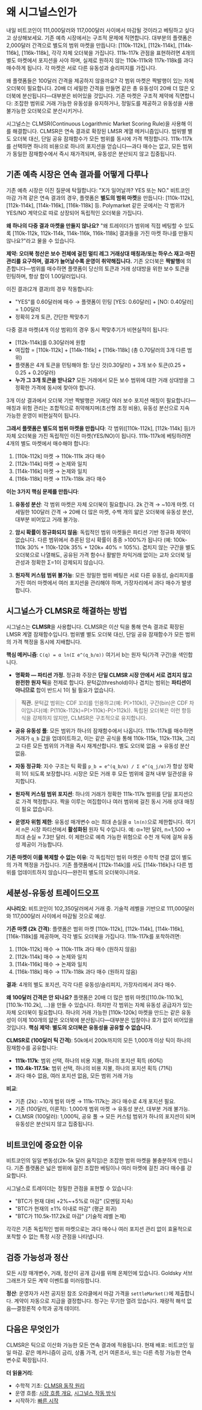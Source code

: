 # 왜 시그널스인가

내일 비트코인이 111,000달러와 117,000달러 사이에서 마감될 것이라고 베팅하고 싶다고 상상해보세요. 기존 예측 시장에서는 구조적 문제에 직면합니다. 대부분의 플랫폼은 2,000달러 간격으로 별도의 범위 마켓을 만듭니다: [110k-112k], [112k-114k], [114k-116k], [116k-118k], 각각 자체 오더북을 가집니다. 111k-117k 관점을 표현하려면 4개의 별도 마켓에서 포지션을 사야 하며, 실제로 원하지 않는 110k-111k와 117k-118k를 과다 매수하게 됩니다. 각 마켓은 서로 다른 유동성과 슬리피지를 가집니다.

왜 플랫폼들은 100달러 간격을 제공하지 않을까요? 각 범위 마켓은 짝발행이 있는 자체 오더북이 필요합니다. 20배 더 세밀한 간격을 만들면 같은 총 유동성이 20배 더 많은 오더북에 분산됩니다—대부분은 비어있을 것입니다. 기존 마켓은 구조적 제약에 직면합니다: 조잡한 범위로 거래 가능한 유동성을 유지하거나, 정밀도를 제공하고 유동성을 사용 불가능한 오더북으로 분산시키거나.

시그널스는 CLMSR(Continuous Logarithmic Market Scoring Rule)을 사용해 이를 해결합니다. CLMSR은 연속 결과로 확장된 LMSR 계열 메커니즘입니다. 범위별 별도 오더북 대신, 단일 공유 잠재함수가 모든 범위를 동시에 가격 책정합니다. 111k-117k를 선택하면 하나의 비용으로 하나의 포지션을 얻습니다—과다 매수는 없고, 모든 범위가 동일한 잠재함수에서 즉시 재가격되며, 유동성은 분산되지 않고 집중됩니다.

## 기존 예측 시장은 연속 결과를 어떻게 다루나

기존 예측 시장은 이진 질문에 탁월합니다: "X가 일어날까? YES 또는 NO." 비트코인 마감 가격 같은 연속 결과의 경우, 플랫폼은 **별도의 범위 마켓**을 만듭니다: [110k-112k], [112k-114k], [114k-116k], [116k-118k] 등. Polymarket 같은 곳에서는 각 범위가 YES/NO 계약으로 따로 상장되어 독립적인 오더북을 가집니다.

**왜 하나의 다중 결과 마켓을 만들지 않나요?** "왜 트레이더가 범위에 직접 베팅할 수 있도록 [110k-112k, 112k-114k, 114k-116k, 116k-118k] 결과들을 가진 마켓 하나를 만들지 않나요?"라고 물을 수 있습니다.

**제약: 오더북 청산은 보수 전체에 걸친 멀티 레그 거래상대 매칭과/또는 하우스 재고·마진 관리를 요구하며, 결과가 늘어날수록 운영이 취약해집니다.** 기존 오더북은 **짝발행**에 의존합니다—범위를 매수하면 플랫폼이 당신의 토큰과 거래 상대방을 위한 보수 토큰을 민팅하며, 항상 합이 1.00달러입니다.

이진 결과(2개 결과)의 경우 작동합니다:

- "YES"를 0.60달러에 매수 → 플랫폼이 민팅 [YES: 0.60달러] + [NO: 0.40달러] = 1.00달러
- 정확히 2개 토큰, 간단한 짝맞추기

다중 결과 마켓(4개 이상 범위)의 경우 동시 짝맞추기가 비현실적이 됩니다:

- [112k-114k]를 0.30달러에 원함
- 여집합 = [110k-112k] + [114k-116k] + [116k-118k] (총 0.70달러의 3개 다른 범위)
- 플랫폼은 4개 토큰을 민팅해야 함: 당신 것(0.30달러) + 3개 보수 토큰(0.25 + 0.25 + 0.20달러)
- **누가 그 3개 토큰을 받나요?** 모든 거래에서 모든 보수 범위에 대한 거래 상대방을 그 정확한 가격에 동시에 찾아야 합니다.

3개 이상 결과에서 오더북 기반 짝발행은 거래당 여러 보수 포지션 매칭이 필요합니다—매칭과 위험 관리는 조합적으로 취약해지며(초선형 조정 비용), 유동성 분산으로 지속 가능한 운영이 비현실적이 됩니다.

**그래서 플랫폼은 별도의 범위 마켓을 만듭니다**: 각 범위([110k-112k], [112k-114k] 등)가 자체 오더북을 가진 독립적인 이진 마켓(YES/NO)이 됩니다. 111k-117k에 베팅하려면 4개의 별도 마켓에서 매수해야 합니다:

1. [110k-112k] 마켓 → 110k-111k 과다 매수
2. [112k-114k] 마켓 → 논제와 일치
3. [114k-116k] 마켓 → 논제와 일치
4. [116k-118k] 마켓 → 117k-118k 과다 매수

**이는 3가지 핵심 문제를 만듭니다**:

1. **유동성 분산**: 각 범위 마켓은 자체 오더북이 필요합니다. 2k 간격 → ~10개 마켓. 더 세밀한 100달러 간격 → 20배 더 많은 마켓, 수백 개의 얇은 오더북에 유동성 분산, 대부분 비어있고 거래 불가능.

2. **암시 확률이 정규화되지 않음**: 독립적인 범위 마켓들은 파티션 기반 정규화 제약이 없습니다. 다른 범위에서 추론된 암시 확률이 종종 >100%가 됩니다 (예: 100k-110k 30% + 110k-120k 35% + 120k+ 40% = 105%). 겹치지 않는 구간을 별도 오더북으로 나열해도, 공유된 가격 함수나 활발한 차익거래 없이는 교차 오더북 일관성과 정확한 Σ=1이 강제되지 않습니다.

3. **원자적 커스텀 범위 불가능**: 모든 정밀한 범위 베팅은 서로 다른 유동성, 슬리피지를 가진 여러 마켓에서 여러 포지션을 관리해야 하며, 가장자리에서 과다 매수가 발생합니다.

## 시그널스가 CLMSR로 해결하는 방법

시그널스는 **CLMSR**을 사용합니다. CLMSR은 이산 틱을 통해 연속 결과로 확장된 LMSR 계열 잠재함수입니다. 범위별 별도 오더북 대신, 단일 공유 잠재함수가 모든 범위의 가격 책정을 동시에 지배합니다.

**핵심 메커니즘**: `C(q) = α ln(Σ e^(q_b/α))` 여기서 b는 원자 틱(가격 구간)을 색인합니다.

- **명확화 — 파티션 가정.** 정규화 주장은 **단일 CLMSR 시장 안에서 서로 겹치지 않고 완전한 원자 틱**을 전제로 합니다. 문턱값(threshold)이나 겹치는 범위는 **파티션이 아니므로** 합이 반드시 1이 될 필요가 없습니다.

> **직관.** 문턱값 범위는 CDF 꼬리를 인용하고(예: P(>110k)), 구간(bin)은 CDF 차이입니다(예: P(110k-112k)=P(>110k)-P(>112k)). 독립된 오더북은 이런 항등식을 강제하지 않지만, CLMSR은 구조적으로 유지합니다.

- **공유 유동성 풀**: 모든 범위가 하나의 잠재함수에서 나옵니다. 111k-117k를 매수하면 거래가 `q_b` 값을 업데이트하고, 이는 같은 공식을 통해 110k-115k, 112k-113k, 그리고 다른 모든 범위의 가격을 즉시 재계산합니다. 별도 오더북 없음 → 유동성 분산 없음.

- **자동 정규화**: 지수 구조는 틱 확률 `p_b = e^(q_b/α) / Σ e^(q_j/α)`가 항상 정확히 1이 되도록 보장합니다. 시장은 모든 거래 후 모든 범위에 걸쳐 내부 일관성을 유지합니다.

- **원자적 커스텀 범위 포지션**: 하나의 거래가 정확한 111k-117k 범위를 단일 포지션으로 가격 책정합니다. 짝을 이루는 여집합이나 여러 범위에 걸친 동시 거래 상대 매칭이 필요 없습니다.

- **운영자 위험 제한**: 유동성 매개변수 α는 최대 손실을 `α ln(n)`으로 제한합니다. 여기서 n은 시장 파티션에서 **활성화된** 원자 틱 수입니다. 예: α=1만 달러, n=1,500 → 최대 손실 ≈ 7.3만 달러. 이 제한으로 예측 가능한 위험으로 수천 개 틱에 걸쳐 유동성 제공이 가능합니다.

**기존 마켓이 이를 복제할 수 없는 이유**: 각 독립적인 범위 마켓은 수학적 연결 없이 별도의 가격 책정을 가집니다. 기존 플랫폼에서 [112k-114k]를 사도 [114k-116k]나 다른 범위를 업데이트하지 않습니다—완전히 별도의 오더북이니까요.

## 세분성-유동성 트레이드오프

**시나리오**: 비트코인이 102,350달러에서 거래 중. 기술적 레벨을 기반으로 111,000달러와 117,000달러 사이에서 마감될 것으로 예상.

**기존 마켓 (2k 간격)**: 플랫폼은 범위 마켓 [110k-112k], [112k-114k], [114k-116k], [116k-118k]를 제공하며, 각각 별도 오더북을 가집니다. 111k-117k를 포착하려면:

1. [110k-112k] 매수 → 110k-111k 과다 매수 (원하지 않음)
2. [112k-114k] 매수 → 논제와 일치
3. [114k-116k] 매수 → 논제와 일치
4. [116k-118k] 매수 → 117k-118k 과다 매수 (원하지 않음)

**결과**: 4개의 별도 포지션, 각각 다른 유동성/슬리피지, 가장자리에서 과다 매수.

**왜 100달러 간격은 안 되나요?** 플랫폼은 20배 더 많은 범위 마켓([110.0k-110.1k], [110.1k-110.2k], ...)을 만들 수 있습니다. 하지만 각 범위는 자체 유동성 공급자가 있는 자체 오더북이 필요합니다. 하나의 거래 가능한 [110k-120k] 마켓을 만드는 같은 유동성이 이제 100개의 얇은 오더북에 분산됩니다—대부분은 입찰이나 호가 없이 비어있을 것입니다. **핵심 제약: 별도의 오더북은 유동성을 공유할 수 없습니다.**

**CLMSR로 (100달러 틱 간격)**: 50k에서 200k까지의 모든 1,000개 이상 틱이 하나의 잠재함수를 공유합니다:

- **111k-117k**: 범위 선택, 하나의 비용 지불, 하나의 포지션 획득 (60틱)
- **110.4k-117.5k**: 범위 선택, 하나의 비용 지불, 하나의 포지션 획득 (71틱)
- 과다 매수 없음, 여러 포지션 없음, 모든 범위 거래 가능

**비교**:

- 기존 (2k): ~10개 범위 마켓 → 111k-117k는 과다 매수로 4개 포지션 필요.
- 기존 (100달러, 이론적): 1,000개 범위 마켓 → 유동성 분산, 대부분 거래 불가능.
- CLMSR (100달러): 1,000틱, 공유 풀 → 모든 커스텀 범위가 하나의 포지션이 되며 유동성은 분산되지 않고 집중됩니다.

## 비트코인에 중요한 이유

비트코인의 일일 변동성(2k-5k 달러 움직임)은 조잡한 범위 마켓을 불충분하게 만듭니다. 기존 플랫폼은 넓은 범위에 걸친 조잡한 베팅이나 여러 마켓에 걸친 과다 매수를 강요합니다.

시그널스로 트레이더는 정밀한 관점을 표현할 수 있습니다:

- "BTC가 현재 대비 +2%~+5%로 마감" (모멘텀 지속)
- "BTC가 현재의 ±1% 이내로 마감" (평균 회귀)
- "BTC가 110.5k-117.2k로 마감" (기술적 레벨 논제)

각각은 기존 독립적인 범위 마켓으로는 과다 매수나 여러 포지션 관리 없이 효율적으로 포착할 수 없는 특정 시장 관점을 나타냅니다.

## 검증 가능성과 정산

모든 시장 매개변수, 거래, 정산이 공개 감사를 위해 온체인에 있습니다. Goldsky 서브그래프가 모든 계약 이벤트를 미러링합니다.

**정산**: 운영자가 사전 공지된 참조 오라클에서 마감 가격을 `settleMarket()`에 제출합니다. 계약이 자동으로 지급을 결정합니다. 청구는 무기한 열려 있습니다. 재량적 해석 없음—결정론적 수학과 공개 데이터.

## 다음은 무엇인가

CLMSR은 틱으로 이산화 가능한 모든 연속 결과에 적용됩니다. 현재 배포: 비트코인 일일 마감. 같은 메커니즘이 금리, 상품 가격, 선거 여론조사, 또는 다른 측정 가능한 연속 변수로 확장됩니다.

**더 읽을거리**:

- 수학적 기초: [CLMSR 동작 원리](../mechanism/overview.md)
- 운영 흐름: [시장 흐름 개요](./market-flow-overview.md), [시그널스 작동 방식](./how-it-works.md)
- 시작하기: [빠른 시작](../quickstart/index.md)
